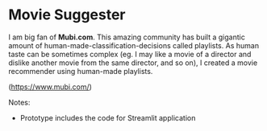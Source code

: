 # Movie Suggester

I am big fan of **Mubi.com**. This amazing community has built a gigantic amount of human-made-classification-decisions called playlists.
As human taste can be sometimes complex (eg. I may like a movie of a director and dislike another movie from the same director, and so on),
I created a movie recommender using human-made playlists.

(https://www.mubi.com/)

Notes:
- Prototype includes the code for Streamlit application
